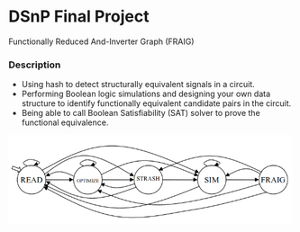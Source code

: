 # DSnP Final Project 
Functionally Reduced And-Inverter Graph (FRAIG) 

### Description 
- Using hash to detect structurally equivalent signals in a circuit. 
- Performing Boolean logic simulations and designing your own data structure to identify functionally equivalent candidate pairs in the circuit. 
- Being able to call Boolean Satisfiability (SAT) solver to prove the functional equivalence. 

![image](https://github.com/ss900405twtw/DSnP/blob/master/FRAIG.png)




